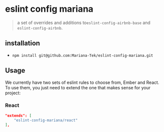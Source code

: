 # eslint config mariana

> a set of overrides and additions to`eslint-config-airbnb-base` and `eslint-config-airbnb`.

## installation

- `npm install git@github.com:Mariana-Tek/eslint-config-mariana.git`

## Usage

We currently have two sets of eslint rules to choose from, Ember and React. To use them, you just need to extend the one that makes sense for your project:

### React

```json
"extends": [
    "eslint-config-mariana/react"
],
```
